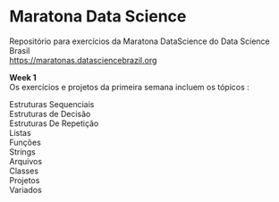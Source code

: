 # Maratona Data Science
Repositório para exercícios da Maratona DataScience do Data Science Brasil </br>
https://maratonas.datasciencebrazil.org 

<b>Week 1 </b>  
Os exercícios e projetos da primeira semana incluem os tópicos :

Estruturas Sequenciais</br>
Estruturas de Decisão</br>
Estruturas De Repetição</br>
Listas</br>
Funções</br>
Strings</br>
Arquivos</br>
Classes</br>
Projetos</br>
Variados</br>
